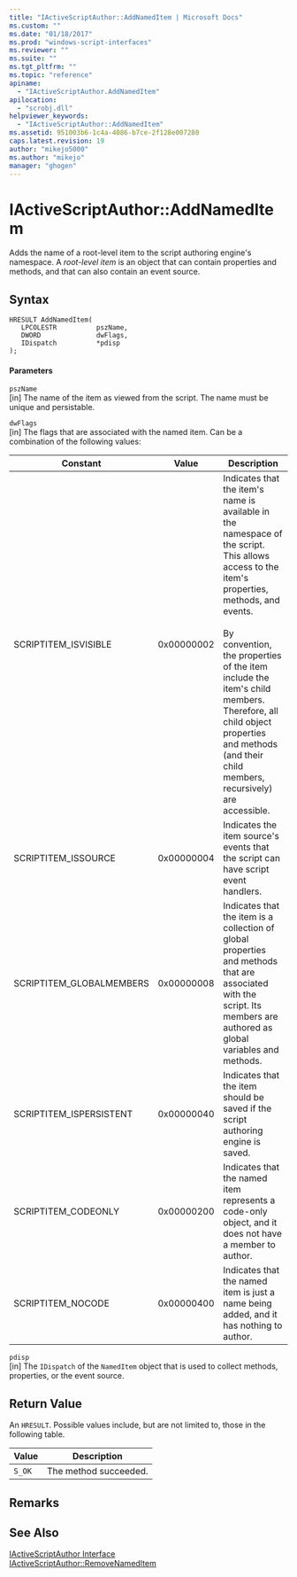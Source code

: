 ```yaml
---
title: "IActiveScriptAuthor::AddNamedItem | Microsoft Docs"
ms.custom: ""
ms.date: "01/18/2017"
ms.prod: "windows-script-interfaces"
ms.reviewer: ""
ms.suite: ""
ms.tgt_pltfrm: ""
ms.topic: "reference"
apiname: 
  - "IActiveScriptAuthor.AddNamedItem"
apilocation: 
  - "scrobj.dll"
helpviewer_keywords: 
  - "IActiveScriptAuthor::AddNamedItem"
ms.assetid: 951003b6-1c4a-4086-b7ce-2f128e007280
caps.latest.revision: 19
author: "mikejo5000"
ms.author: "mikejo"
manager: "ghogen"
---
```

# IActiveScriptAuthor::AddNamedItem
Adds the name of a root-level item to the script authoring engine's namespace. A *root-level item* is an object that can contain properties and methods, and that can also contain an event source.  
  
## Syntax  
  
```  
HRESULT AddNamedItem(  
   LPCOLESTR          pszName,  
   DWORD              dwFlags,  
   IDispatch          *pdisp  
);  
```  
  
#### Parameters  
 `pszName`  
 [in] The name of the item as viewed from the script. The name must be unique and persistable.  
  
 `dwFlags`  
 [in] The flags that are associated with the named item. Can be a combination of the following values:  
  
|Constant|Value|Description|  
|--------------|-----------|-----------------|  
|SCRIPTITEM_ISVISIBLE|0x00000002|Indicates that the item's name is available in the namespace of the script. This allows access to the item's properties, methods, and events.<br /><br /> By convention, the properties of the item include the item's child members. Therefore, all child object properties and methods (and their child members, recursively) are accessible.|  
|SCRIPTITEM_ISSOURCE|0x00000004|Indicates the item source's events that the script can have script event handlers.|  
|SCRIPTITEM_GLOBALMEMBERS|0x00000008|Indicates that the item is a collection of global properties and methods that are associated with the script. Its members are authored as global variables and methods.|  
|SCRIPTITEM_ISPERSISTENT|0x00000040|Indicates that the item should be saved if the script authoring engine is saved.|  
|SCRIPTITEM_CODEONLY|0x00000200|Indicates that the named item represents a code-only object, and it does not have a member to author.|  
|SCRIPTITEM_NOCODE|0x00000400|Indicates that the named item is just a name being added, and it has nothing to author.|  
  
 `pdisp`  
 [in] The `IDispatch` of the `NamedItem` object that is used to collect methods, properties, or the event source.  
  
## Return Value  
 An `HRESULT`. Possible values include, but are not limited to, those in the following table.  
  
|Value|Description|  
|-----------|-----------------|  
|`S_OK`|The method succeeded.|  
  
## Remarks  
  
## See Also  
 [IActiveScriptAuthor Interface](../../winscript/reference/iactivescriptauthor-interface.md)   
 [IActiveScriptAuthor::RemoveNamedItem](../../winscript/reference/iactivescriptauthor-removenameditem.md)